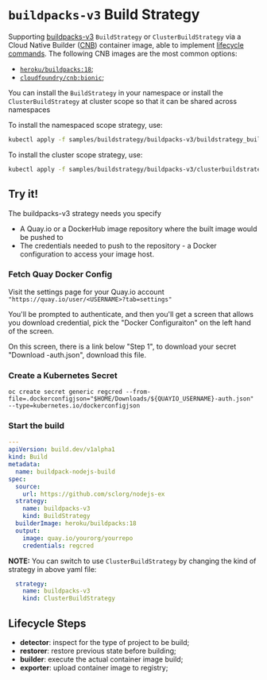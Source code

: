 # `buildpacks-v3` Build Strategy

Supporting [buildpacks-v3][buildpacks] `BuildStrategy` or `ClusterBuildStrategy` via a Cloud Native Builder ([CNB][cnb])
container image, able to implement [lifecycle commands][lifecycle]. The following CNB images are the
most common options:

* [`heroku/buildpacks:18`][hubheroku];
* [`cloudfoundry/cnb:bionic`][hubcloudfoundry];

You can install the `BuildStrategy` in your namespace or install the `ClusterBuildStrategy` at cluster scope so that it can be shared across namespaces

To install the namespaced scope strategy, use:

```sh
kubectl apply -f samples/buildstrategy/buildpacks-v3/buildstrategy_buildpacks-v3_cr.yaml
```

To install the cluster scope strategy, use:

```sh
kubectl apply -f samples/buildstrategy/buildpacks-v3/clusterbuildstrategy_buildpacks-v3_cr.yaml
```


## Try it!

The buildpacks-v3 strategy needs you specify
* A Quay.io or a DockerHub image repository where the built image would be pushed to
* The credentials needed to push to the repository - a Docker configuration to access your image host.

### Fetch Quay Docker Config

Visit the settings page for your Quay.io account `"https://quay.io/user/<USERNAME>?tab=settings"`

You'll be prompted to authenticate, and then you'll get a screen that allows you download credential, pick the "Docker Configuraiton" on the left hand of the screen.

On this screen, there is a link below "Step 1", to download your secret "Download <USERNAME>-auth.json", download this file.

### Create a Kubernetes Secret

```
oc create secret generic regcred --from-file=.dockerconfigjson="$HOME/Downloads/${QUAYIO_USERNAME}-auth.json" --type=kubernetes.io/dockerconfigjson
```

### Start the build
```yml
---
apiVersion: build.dev/v1alpha1
kind: Build
metadata:
  name: buildpack-nodejs-build
spec:
  source:
    url: https://github.com/sclorg/nodejs-ex
  strategy:
    name: buildpacks-v3
    kind: BuildStrategy
  builderImage: heroku/buildpacks:18
  output:
    image: quay.io/yourorg/yourrepo
    credentials: regcred
```

**NOTE:** 
You can switch to use `ClusterBuildStrategy` by changing the kind of strategy in above yaml file:
```yml
  strategy:
    name: buildpacks-v3
    kind: ClusterBuildStrategy
```


## Lifecycle Steps

* **detector**: inspect for the type of project to be build;
* **restorer**: restore previous state before building;
* **builder**: execute the actual container image build;
* **exporter**: upload container image to registry;

[buildpacks]: https://buildpacks.io/
[cnb]: https://buildpacks.io/docs/concepts/components/builder/
[lifecycle]: https://buildpacks.io/docs/concepts/components/lifecycle/
[hubheroku]: https://hub.docker.com/r/heroku/buildpacks/
[hubcloudfoundry]: https://hub.docker.com/r/cloudfoundry/cnb
